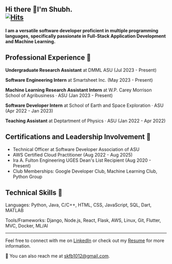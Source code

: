 ## Hi there 👋I'm Shubh.<div>[![Hits](https://hits.seeyoufarm.com/api/count/incr/badge.svg?url=https%3A%2F%2Fgithub.com%2Fcaffeinelover1012&count_bg=%2379C83D&title_bg=%23555555&icon=&icon_color=%23E7E7E7&title=hits&edge_flat=false)](https://hits.seeyoufarm.com)</div>
#### I am a versatile software developer proficient in multiple programming languages, specifically passionate in Full-Stack Application Development and Machine Learning.

## Professional Experience 💼

**Undergraduate Research Assistant** at DMML ASU (Jul 2023 - Present)

**Software Engineering Intern** at Smartsheet Inc. (May 2023 - Present)

**Machine Learning Research Assistant Intern** at W.P. Carey Morrison School of Agribusiness · ASU (Jan 2023 - Present)

**Software Developer Intern** at School of Earth and Space Exploration · ASU (Apr 2022 - Jan 2023)

**Teaching Assistant** at Deptartment of Physics · ASU (Jan 2022 - Apr 2022)

## Certifications and Leadership Involvement 🌟

- Technical Officer at Software Developer Association of ASU
- AWS Certified Cloud Practitioner (Aug 2022 - Aug 2025)
- Ira A. Fulton Engineering UGES Dean's List Recipient (Aug 2020 - Present)
- Club Memberships: Google Developer Club, Machine Learning Club, Python Group

## Technical Skills 🔧

Languages: Python, Java, C/C++, HTML, CSS, JavaScript, SQL, Dart, MATLAB

Tools/Frameworks: Django, Node.js, React, Flask, AWS, Linux, Git, Flutter, MVC, Docker, ML/AI

---

Feel free to connect with me on [LinkedIn](https://www.linkedin.com/in/shubhk7/) or check out my [Resume](https://bit.ly/shubhres2023) for more information.

📧 You can also reach me at [skfb1012@gmail.com](mailto:skfb1012@gmail.com).
